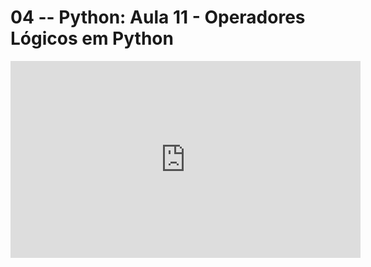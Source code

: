 # 04 -- Python: Aula 11 - Operadores Lógicos em Python

<iframe 
        width="560" 
        height="315" 
        src="https://www.youtube.com/embed/H4xY6ACOF7A" 
        title="YouTube video player" 
        frameborder="0" 
        allow="accelerometer; autoplay; clipboard-write; encrypted-media; gyroscope; picture-in-picture" 
        allowfullscreen
        >
</iframe>

